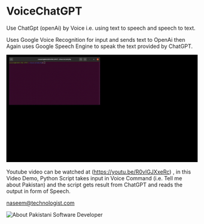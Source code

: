 # VoiceChatGPT
Use ChatGpt (openAi) by Voice i.e. using text to speech and speech to text.

Uses Google Voice Recognition for input and sends text to OpenAi then Again uses Google Speech Engine to speak the text provided by ChatGPT.

![Demo of VoiceGhatGPT](voice-controlled-chatgpt.gif)


Youtube video can be watched at (https://youtu.be/R0vlGJXxeRc) , in this Video Demo, Python Script takes input in Voice Command (i.e. Tell me about Pakistan) and the script gets result from ChatGPT and reads the output in form of Speech.

naseem@technologist.com

![About Pakistani Software Developer](https://www.ajsoftpk.com/naseem_amjad/)


